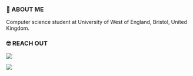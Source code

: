 ### 🚀 ABOUT ME

Computer science student at University of West of England, Bristol, United Kingdom.

### 🤓 REACH OUT

<a href="https://www.linkedin.com/in/sudefidan/" target="_blank"><img src="https://img.shields.io/badge/LinkedIn-0077B5?style=for-the-badge&logo=linkedin&logoColor=white" /> 
  
  <a href="https://sudefidan.github.io/portfolio/" target="_blank"><img src="https://camo.githubusercontent.com/ac54ed82c8888ea27dc98d5b1148b85cf326f48402a8e299c0fe9d2247bb0e6f/68747470733a2f2f696d672e736869656c64732e696f2f62616467652f776562736974652d3030303f7374796c653d666f722d7468652d6261646765266c6f676f3d41626f75742e6d65266c6f676f436f6c6f723d7768697465" /> 
  


